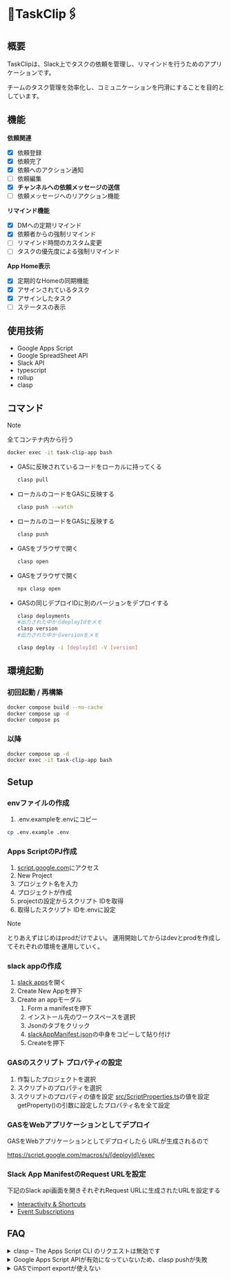 # 📝TaskClip🖇


## 概要

TaskClipは、Slack上でタスクの依頼を管理し、リマインドを行うためのアプリケーションです。

チームのタスク管理を効率化し、コミュニケーションを円滑にすることを目的としています。


## 機能

**依頼関連**

- [x] 依頼登録
- [x] 依頼完了
- [x] 依頼へのアクション通知
- [ ] 依頼編集
- [x] **チャンネルへの依頼メッセージの送信**
- [ ] 依頼メッセージへのリアクション機能

**リマインド機能**

- [x] DMへの定期リマインド
- [x] 依頼者からの強制リマインド
- [ ] リマインド時間のカスタム変更
- [ ] タスクの優先度による強制リマインド

**App Home表示**

- [x] 定期的なHomeの同期機能
- [x] アサインされているタスク
- [x] アサインしたタスク
- [ ] ステータスの表示

## 使用技術

- Google Apps Script
- Google SpreadSheet API
- Slack API
- typescript
- rollup
- clasp

## コマンド

> [!NOTE]
> 全てコンテナ内から行う
> ``` sh
> docker exec -it task-clip-app bash
> ```

- GASに反映されているコードをローカルに持ってくる

    ``` sh
    clasp pull
    ```

- ローカルのコードをGASに反映する

  ``` sh
  clasp push --watch
  ```

- ローカルのコードをGASに反映する

  ``` sh
  clasp push
  ```

- GASをブラウザで開く

  ``` sh
  clasp open
  ```

- GASをブラウザで開く

  ``` sh
  npx clasp open
  ```

- GASの同じデプロイIDに別のバージョンをデプロイする

  ``` sh
  clasp deployments
  #出力された中からdeployIdをメモ
  clasp version
  #出力された中からversionをメモ

  clasp deploy -i [deployId] -V [version]
  ```

## 環境起動

### 初回起動 / 再構築

``` sh
docker compose build --no-cache
docker compose up -d
docker compose ps
```

### 以降

``` sh
docker compose up -d
docker exec -it task-clip-app bash
```

## Setup

### envファイルの作成

1. .env.exampleを.envにコピー

  ``` sh
  cp .env.example .env
  ```

### Apps ScriptのPJ作成

1. [script.google.com](https://script.google.com/home)にアクセス
2. New Project
3. プロジェクト名を入力
4. プロジェクトが作成
5. projectの設定からスクリプト IDを取得
6. 取得したスクリプト IDを.envに設定

  > [!NOTE]
  > とりあえずはじめはprodだけでよい。
  > 運用開始してからはdevとprodを作成してそれぞれの環境を運用していく。

### slack appの作成

1. [slack apps](https://api.slack.com/apps)を開く
2. Create New Appを押下
3. Create an appモーダル
   1. Form a manifestを押下
   2. インストール先のワークスペースを選択
   3. Jsonのタブをクリック
   4. [slackAppManifest.json](./slackAppManifest.json)の中身をコピーして貼り付け
   5. Createを押下

### GASのスクリプト プロパティの設定

1. 作製したプロジェクトを選択
2. スクリプトのプロパティを選択
3. スクリプトのプロパティの値を設定
  [src/ScriptProperties.ts](./src/ScriptProperties.ts)の値を設定
  getProperty()の引数に設定したプロパティ名を全て設定

### GASをWebアプリケーションとしてデプロイ

GASをWebアプリケーションとしてデプロイしたら
URLが生成されるので

https://script.google.com/macros/s/[deployId]/exec

### Slack App ManifestのRequest URLを設定

下記のSlack api画面を開きそれぞれRequest URLに生成されたURLを設定する

- [Interactivity & Shortcuts](https://api.slack.com/apps/A07PK4A0A84/interactive-messages)
- [Event Subscriptions](https://api.slack.com/apps/A07PK4A0A84/event-subscriptions)

## FAQ

<details>
<summary>clasp – The Apps Script CLI のリクエストは無効です</summary>

下記の記事を参考にして、解決しました感謝
[clasp login --no-localhost が使えない](https://qiita.com/naoyeah/items/0db5fc82561020f2768e)

</details>

<details>
<summary>Google Apps Script APIが有効になっていないため、clasp pushが失敗</summary>

1. [Google Apps Script API](https://script.google.com/home/usersettings)を有効にします。
2. APIを有効にした後、数分待ってから再度clasp pushを実行します。
3. 再度ターミナルでnpx clasp pushを実行します。

</details>

<details>
<summary>GASでimport exportが使えない</summary>

[[Clasp] Google Apps Script で npm install した package を利用する](https://qiita.com/suzukenz/items/dbe13d5f8884752a37f8)

</details>
